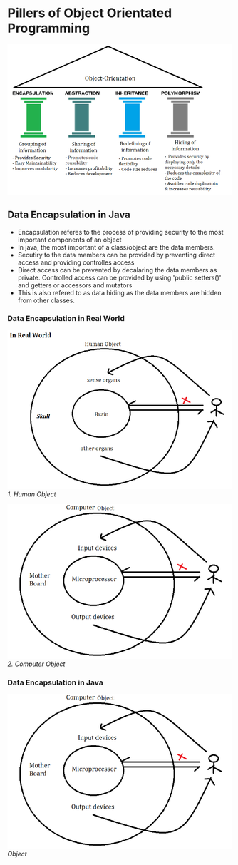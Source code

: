 # Pillers of Object Orientated Programming

<p>
    <img src="./image/pillersofoop.png">
</p>

## Data Encapsulation in Java

- Encapsulation referes to the process of providing security to the most important components of an object
- In java, the most important of a class/object are the data members.
- Secutiry to the data members can be provided by preventing direct access and providing controlles access
- Direct access can be prevented by decalaring the data members as private. Controlled access can be provided by using 'public setters()' and getters or accessors and mutators
- This is also refered to as data hiding as the data members are hidden from other classes.


### Data Encapsulation in Real World

<p>
    <img src="./image/human.png">
    <i>1. Human Object</i>
</p>

<p>
    <img src="./image/computer.png">
    <i>2. Computer Object</i>
</p>

### Data Encapsulation in Java

<p>
    <img src="./image/computer.png">
    <i>Object</i>
</p>
